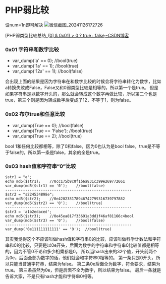 # PHP弱比较

设num=1n即可解决
![微信截图_20241126172726](C:\Users\Administrator\Desktop\PICTURES\php\存放wp的文件，图片\微信截图_20241126172726.png)

[PHP弱类型比较总结_([0\] & 0x01) > 0 ? true : false;-CSDN博客](https://blog.csdn.net/u014029795/article/details/99709333)

### 0x01 字符串和数字比较

- var_dump('a' == 0);	//bool(true)
- var_dump('1a' == 1);	//bool(true)
- var_dump('12a' == 1);	//bool(false)

会出现上面的结果是因为字符串在和数字比较的时候会将字符串转化为数字，比如a转换失败成False，False又和0弱类型比较是相等的，所以第一个是true。
但是如果字符串是以数字开头的，那么就会转成这个数字再做比较，所以第二个也是true，第三个则是因为转成数字后变成了12，不等于1，则为false。

### 0x02 布尔true和任意比较

- var_dump(True == 0);	//bool(false)
- var_dump(True == 'False');	//bool(true)
- var_dump(True == 2);	//bool(true)

bool 1和任何比较都相等，除了0和false，因为0也认为是bool false，true是不等于false的，所以第一条是false，其余的全是true。

### 0x03 hash值和字符串“0”比较

```php+HTML
$str1 = "a";
echo md5($str1);	//0cc175b9c0f1b6a831c399e269772661
var_dump(md5($str1) == '0');	//bool(false)
---------------------------------------------------------
$str2 = "s224534898e";
echo md5($str2);	//0e420233178946742799316739797882
var_dump(md5($str2) == '0');	//bool(true)
---------------------------------------------------------
$str3 = 'a1b2edaced';
echo md5($str3);	//0e45ea817f33691a3dd1f46af81166c4bool
var_dump(md5($str3) == '0');	//bool(false)
---------------------------------------------------------
var_dump('0e111111111111' == '0');	//bool(true) 
```

其实我觉得这个不应该叫做hash值和字符串0的比较，应该叫做科学计数法和字符串和0的比较，只要是以0e开头，后面为数字的字符串和字符串0比较值都是相等的，因为不管0不论和多少相乘都是0。
所以当hash出来的32个值，开头前两个为0e，后面全部为数字的话，他们就会和字符串0相等的。
第一条只是0开头，所以只能当普通字符串，结果为false。
第二条0e后面全为数字，符合要求，结果为true。
第三条虽然为0e，但是后面不全为数字，所以结果为false。
最后一条就是告诉大家，不是只有hash才能和字符串0相等。